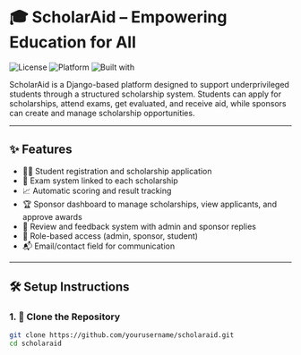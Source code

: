 # 🎓 ScholarAid – Empowering Education for All

![License](https://img.shields.io/badge/license-MIT-green)
![Platform](https://img.shields.io/badge/platform-Windows%20%7C%20Linux-blue)
![Built with](https://img.shields.io/badge/Built%20With-Django%20%7C%20SQLite3-orange)

ScholarAid is a Django-based platform designed to support underprivileged students through a structured scholarship system. Students can apply for scholarships, attend exams, get evaluated, and receive aid, while sponsors can create and manage scholarship opportunities.

---

## ✨ Features

- 🧑‍🎓 Student registration and scholarship application
- 📝 Exam system linked to each scholarship
- 📈 Automatic scoring and result tracking
- 🏆 Sponsor dashboard to manage scholarships, view applicants, and approve awards
- 💬 Review and feedback system with admin and sponsor replies
- 🔐 Role-based access (admin, sponsor, student)
- 📬 Email/contact field for communication

---

## 🛠️ Setup Instructions

### 1. 🔁 Clone the Repository

```bash
git clone https://github.com/yourusername/scholaraid.git
cd scholaraid
